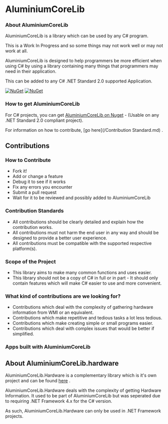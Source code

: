 # AluminiumCoreLib

### About AluminiumCoreLib
AluminiumCoreLib is a library which can be used by any C# program.

This is a Work In Progress and so some things may not work well or may not work at all.

AluminiumCoreLib is designed to help programmers be more efficient when using C# by using a library containing many things that programmers may need in their application.

This can be added to any C# .NET Standard 2.0 supported Application.

[![NuGet](https://img.shields.io/nuget/v/AluminiumCoreLib.svg)](https://www.nuget.org/packages/AluminiumCoreLib/) [![NuGet](https://img.shields.io/nuget/dt/AluminiumCoreLib.svg)](https://www.nuget.org/packages/AluminiumCoreLib/)

### How to get AluminiumCoreLib

For C# projects, you can get [AluminiumCoreLib on Nuget](https://www.nuget.org/packages/AluminiumCoreLib/) - (Usable on any .NET Standard 2.0 compliant project).

For information on how to contribute, [go here](/Contribution Standard.md) .

## Contributions

### How to Contribute
* Fork it!
* Add or change a feature
* Debug it to see if it works
* Fix any errors you encounter
* Submit a pull request
* Wait for it to be reviewed and possibly added to AluminiumCoreLib

### Contribution Standards
* All contributions should be clearly detailed and explain how the contribution works.
* All contributions must not harm the end user in any way and should be designed to provide a better user experience.
* All contributions must be compatible with the supported respective platform(s).

### Scope of the Project
* This library aims to make many common functions and uses easier. 
* This library should not be a copy of C# in full or in part - It should only contain features which will make C# easier to use and more convenient.

### What kind of contributions are we looking for?
* Contributions which deal with the complexity of gathering hardware information from WMI or an equivalent.
* Contributions which make repetitive and tedious tasks a lot less tedious.
* Contributions which make creating simple or small programs easier.
* Contributions which deal with complex issues that would be better if simplified.

### Apps built with AluminiumCoreLib

## About AluminiumCoreLib.hardware
AluminiumCoreLib.Hardware is a complementary library which is it's own project and can be found [here](https://github.com/AluminiumTech/AluminiumCoreLib.Hardware) .

AluminiumCoreLib.Hardware deals with the complexity of getting Hardware Information. It used to be part of AluminiumCoreLib but was seperated due to requiring .NET Framework 4.x for the C# version.

As such, AluminiumCoreLib.Hardware can only be used in .NET Framework projects.
